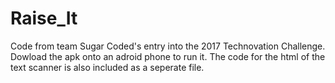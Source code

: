# Raise_It
Code from team Sugar Coded's entry into the 2017 Technovation Challenge. 
Dowload the apk onto an adroid phone to run it. 
The code for the html of the text scanner is also included as a seperate file.
